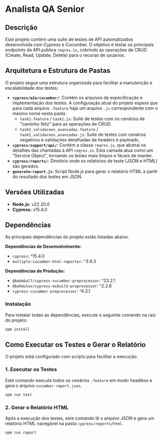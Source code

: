 # Analista QA Senior

## Descrição

Este projeto contém uma suíte de testes de API automatizados desenvolvida com Cypress e Cucumber. O objetivo é testar os principais endpoints da API pública `reqres.in`, cobrindo as operações de CRUD (Create, Read, Update, Delete) para o recurso de usuários.

## Arquitetura e Estrutura de Pastas

O projeto segue uma estrutura organizada para facilitar a manutenção e escalabilidade dos testes:

- **`cypress/e2e/cucumber/`**: Contém os arquivos de especificação e implementação dos testes. A configuração atual do projeto espera que para cada arquivo `.feature` haja um arquivo `.js` correspondente com o mesmo nome nesta pasta.
  - `task1.feature` / `task1.js`: Suíte de testes com os cenários de "caminho feliz" para as operações de CRUD.
  - `task2_validacoes_avancadas.feature` / `task2_validacoes_avancadas.js`: Suíte de testes com cenários negativos e validações detalhadas de headers e payloads.
- **`cypress/support/api/`**: Contém a classe `reqres.js`, que abstrai os detalhes das chamadas à API `reqres.in`. Esta camada atua como um "Service Object", tornando os testes mais limpos e fáceis de manter.
- **`cypress/reports/`**: Diretório onde os relatórios de teste (JSON e HTML) são gerados.
- **`generate-report.js`**: Script Node.js para gerar o relatório HTML a partir do resultado dos testes em JSON.

## Versões Utilizadas

- **Node.js:** v22.20.0
- **Cypress:** v15.4.0

## Dependências

As principais dependências do projeto estão listadas abaixo.

**Dependências de Desenvolvimento:**
- `cypress`: ^15.4.0
- `multiple-cucumber-html-reporter`: ^3.9.3

**Dependências de Produção:**
- `@badeball/cypress-cucumber-preprocessor`: ^23.2.1
- `@bahmutov/cypress-esbuild-preprocessor`: ^2.2.6
- `cypress-cucumber-preprocessor`: ^4.3.1

### Instalação

Para instalar todas as dependências, execute o seguinte comando na raiz do projeto:

```bash
npm install
```

## Como Executar os Testes e Gerar o Relatório

O projeto está configurado com scripts para facilitar a execução.

### 1. Executar os Testes

Este comando executa todos os cenários `.feature` em modo headless e gera o arquivo `cucumber-report.json`.

```bash
npm run test
```

### 2. Gerar o Relatório HTML

Após a execução dos testes, este comando lê o arquivo JSON e gera um relatório HTML navegável na pasta `cypress/reports/html`.

```bash
npm run report
```
